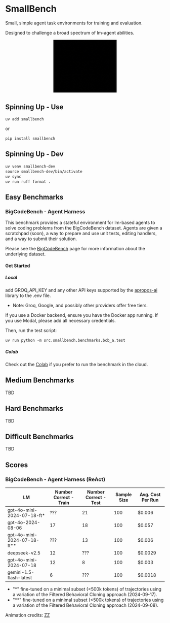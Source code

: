 # SmallBench

Small, simple agent task environments for training and evaluation.

Designed to challenge a broad spectrum of lm-agent abilities.

<p align="middle">
  <img src="https://raw.githubusercontent.com/JoshuaPurtell/SmallBench/main/assets/data_science_small.gif" width="200" />
</p>

## Spinning Up - Use

```
uv add smallbench
```

or 

```
pip install smallbench
```

## Spinning Up - Dev

```
uv venv smallbench-dev
source smallbench-dev/bin/activate
uv sync
uv run ruff format .
```

## Easy Benchmarks

### BigCodeBench - Agent Harness

This benchmark provides a stateful environment for lm-based agents to solve coding problems from the BigCodeBench dataset. Agents are given a scratchpad (soon), a way to prepare and use unit tests, editing handlers, and a way to submit their solution.

Please see the [BigCodeBench](https://bigcode-bench.github.io) page for more information about the underlying dataset.

#### Get Started

##### Local
add GROQ_API_KEY and any other API keys supported by the [apropos-ai](https://github.com/JoshuaPurtell/Apropos) library to the .env file.
- Note: Groq, Google, and possibly other providers offer free tiers.

If you use a Docker backend, ensure you have the Docker app running. If you use Modal, please add all necessary credentials.

Then, run the test script:
```
uv run python -m src.smallbench.benchmarks.bcb_a.test
```

##### Colab
Check out the [Colab](https://drive.google.com/file/d/1bPMrS2IhWffeeWWIGAISHzktbJUsAmpX/view?usp=sharing) if you prefer to run the benchmark in the cloud.


## Medium Benchmarks
TBD

## Hard Benchmarks
TBD

## Difficult Benchmarks
TBD

## Scores

### BigCodeBench - Agent Harness (ReAct)
| LM | Number Correct - Train | Number Correct - Test | Sample Size | Avg. Cost Per Run |
| --- | --- | --- | --- | --- |
| gpt-4o-mini-2024-07-18-ft* | ??? | 21 | 100 | $0.006 | 
| gpt-4o-2024-08-06 | 17 | 18 | 100 | $0.057 | 
| gpt-4o-mini-2024-07-18-ft** | ??? | 13 | 100 | $0.006 | 
| deepseek-v2.5 | 12 | ??? | 100 | $0.0029 |
| gpt-4o-mini-2024-07-18 | 12 | 8 | 100 | $0.003 |
| gemini-1.5-flash-latest | 6 | ??? | 100 | $0.0018 | 

- "*" fine-tuned on a minimal subset (<500k tokens) of trajectories using a variation of the Filtered Behavioral Cloning approach (2024-09-17).
- "**" fine-tuned on a minimal subset (<500k tokens) of trajectories using a variation of the Filtered Behavioral Cloning approach (2024-09-08).

Animation credits: [ZZ](https://x.com/mikezangus)
